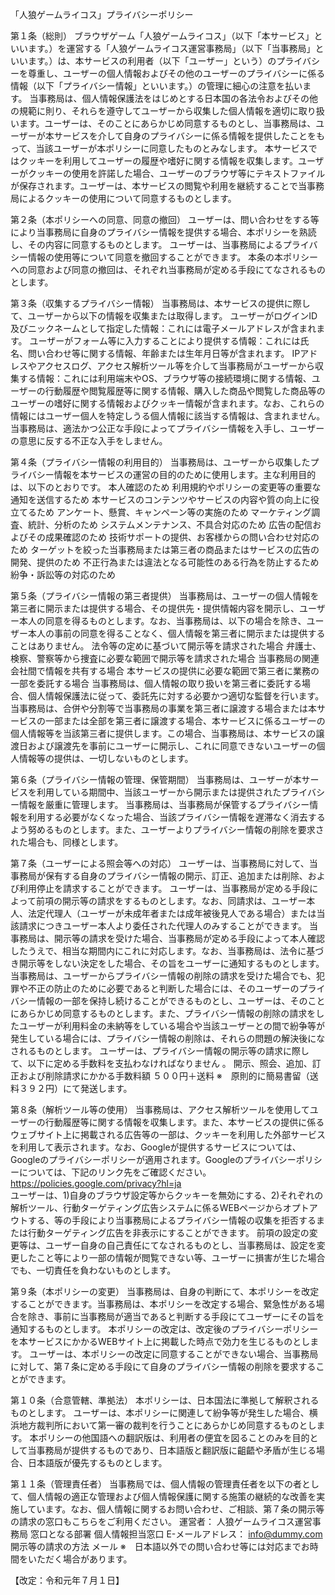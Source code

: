「人狼ゲームライコス」プライバシーポリシー
 
第１条（総則）
ブラウザゲーム「人狼ゲームライコス」（以下「本サービス」といいます。）を運営する「人狼ゲームライコス運営事務局」（以下「当事務局」といいます。）は、本サービスの利用者（以下「ユーザー」という）のプライバシーを尊重し、ユーザーの個人情報およびその他のユーザーのプライバシーに係る情報（以下「プライバシー情報」といいます。）の管理に細心の注意を払います。
当事務局は、個人情報保護法をはじめとする日本国の各法令およびその他の規範に則り、それらを遵守してユーザーから収集した個人情報を適切に取り扱います。ユーザーは、そのことにあらかじめ同意するものとし、当事務局は、ユーザーが本サービスを介して自身のプライバシーに係る情報を提供したことをもって、当該ユーザーが本ポリシーに同意したものとみなします。
本サービスではクッキーを利用してユーザーの履歴や嗜好に関する情報を収集します。ユーザーがクッキーの使用を許諾した場合、ユーザーのブラウザ等にテキストファイルが保存されます。ユーザーは、本サービスの閲覧や利用を継続することで当事務局によるクッキーの使用について同意するものとします。

第２条（本ポリシーへの同意、同意の撤回）
ユーザーは、問い合わせをする等により当事務局に自身のプライバシー情報を提供する場合、本ポリシーを熟読し、その内容に同意するものとします。
ユーザーは、当事務局によるプライバシー情報の使用等について同意を撤回することができます。
本条の本ポリシーへの同意および同意の撤回は、それぞれ当事務局が定める手段にてなされるものとします。
 
第３条（収集するプライバシー情報）
当事務局は、本サービスの提供に際して、ユーザーから以下の情報を収集または取得します。
ユーザーがログインID及びニックネームとして指定した情報：これには電子メールアドレスが含まれます。
ユーザーがフォーム等に入力することにより提供する情報：これには氏名、問い合わせ等に関する情報、年齢または生年月日等が含まれます。
IPアドレスやアクセスログ、アクセス解析ツール等を介して当事務局がユーザーから収集する情報：これには利用端末やOS、ブラウザ等の接続環境に関する情報、ユーザーの行動履歴や閲覧履歴等に関する情報、購入した商品や閲覧した商品等のユーザーの嗜好に関する情報およびクッキー情報が含まれます。なお、これらの情報にはユーザー個人を特定しうる個人情報に該当する情報は、含まれません。
当事務局は、適法かつ公正な手段によってプライバシー情報を入手し、ユーザーの意思に反する不正な入手をしません。
 
第４条（プライバシー情報の利用目的）
当事務局は、ユーザーから収集したプライバシー情報を本サービスの運営の目的のために使用します。主な利用目的は、以下のとおりです。
本人確認のため
利用規約やポリシーの変更等の重要な通知を送信するため
本サービスのコンテンツやサービスの内容や質の向上に役立てるため
アンケート、懸賞、キャンペーン等の実施のため
マーケティング調査、統計、分析のため
システムメンテナンス、不具合対応のため
広告の配信およびその成果確認のため
技術サポートの提供、お客様からの問い合わせ対応のため
ターゲットを絞った当事務局または第三者の商品またはサービスの広告の開発、提供のため
不正行為または違法となる可能性のある行為を防止するため
紛争・訴訟等の対応のため
 
第５条（プライバシー情報の第三者提供）
当事務局は、ユーザーの個人情報を第三者に開示または提供する場合、その提供先・提供情報内容を開示し、ユーザー本人の同意を得るものとします。なお、当事務局は、以下の場合を除き、ユーザー本人の事前の同意を得ることなく、個人情報を第三者に開示または提供することはありません。
法令等の定めに基づいて開示等を請求された場合
弁護士、検察、警察等から捜査に必要な範囲で開示等を請求された場合
当事務局の関連会社間で情報を共有する場合
本サービスの提供に必要な範囲で第三者に業務の一部を委託する場合
当事務局は、個人情報の取り扱いを第三者に委託する場合、個人情報保護法に従って、委託先に対する必要かつ適切な監督を行います。
当事務局は、合併や分割等で当事務局の事業を第三者に譲渡する場合または本サービスの一部または全部を第三者に譲渡する場合、本サービスに係るユーザーの個人情報等を当該第三者に提供します。この場合、当事務局は、本サービスの譲渡日および譲渡先を事前にユーザーに開示し、これに同意できないユーザーの個人情報等の提供は、一切しないものとします。
 
第６条（プライバシー情報の管理、保管期間）
当事務局は、ユーザーが本サービスを利用している期間中、当該ユーザーから開示または提供されたプライバシー情報を厳重に管理します。
当事務局は、当事務局が保管するプライバシー情報を利用する必要がなくなった場合、当該プライバシー情報を遅滞なく消去するよう努めるものとします。また、ユーザーよりプライバシー情報の削除を要求された場合も、同様とします。
 
第７条（ユーザーによる照会等への対応）
ユーザーは、当事務局に対して、当事務局が保有する自身のプライバシー情報の開示、訂正、追加または削除、および利用停止を請求することができます。
ユーザーは、当事務局が定める手段によって前項の開示等の請求をするものとします。なお、同請求は、ユーザー本人、法定代理人（ユーザーが未成年者または成年被後見人である場合）または当該請求につきユーザー本人より委任された代理人のみすることができます。
当事務局は、開示等の請求を受けた場合、当事務局が定める手段によって本人確認したうえで、相当な期間内にこれに対応します。なお、当事務局は、法令に基づき開示等をしない決定をした場合、その旨をユーザーに通知するものとします。
当事務局は、ユーザーからプライバシー情報の削除の請求を受けた場合でも、犯罪や不正の防止のために必要であると判断した場合には、そのユーザーのプライバシー情報の一部を保持し続けることができるものとし、ユーザーは、そのことにあらかじめ同意するものとします。また、プライバシー情報の削除の請求をしたユーザーが利用料金の未納等をしている場合や当該ユーザーとの間で紛争等が発生している場合には、プライバシー情報の削除は、それらの問題の解決後になされるものとします。
ユーザーは、プライバシー情報の開示等の請求に際して、以下に定める手数料を支払わなければなりません 。
開示、照会、追加、訂正および削除請求にかかる手数料額
５００円＋送料
※　原則的に簡易書留（送料３９２円）にて発送します。
 
第８条（解析ツール等の使用）
当事務局は、アクセス解析ツールを使用してユーザーの行動履歴等に関する情報を収集します。また、本サービスの提供に係るウェブサイト上に掲載される広告等の一部は、クッキーを利用した外部サービスを利用して表示されます。なお、Googleが提供するサービスについては、Googleのプライバシーポリシーが適用されます。Googleのプライバシーポリシーについては、下記のリンク先をご確認ください。
https://policies.google.com/privacy?hl=ja                     	
ユーザーは、1)自身のブラウザ設定等からクッキーを無効にする、2)それぞれの解析ツール、行動ターゲティング広告システムに係るWEBページからオプトアウトする、等の手段により当事務局によるプライバシー情報の収集を拒否するまたは行動ターゲティング広告を非表示にすることができます。
前項の設定の変更等は、ユーザー自身の自己責任にてなされるものとし、当事務局は、設定を変更したこと等により一部の情報が閲覧できない等、ユーザーに損害が生じた場合でも、一切責任を負わないものとします。
 
第９条（本ポリシーの変更）
当事務局は、自身の判断にて、本ポリシーを改定することができます。当事務局は、本ポリシーを改定する場合、緊急性がある場合を除き、事前に当事務局が適当であると判断する手段にてユーザーにその旨を通知するものとします。
本ポリシーの改定は、改定後のプライバシーポリシーを本サービスにかかるWEBサイト上に掲載した時点で効力を生じるものとします。
ユーザーは、本ポリシーの改定に同意することができない場合、当事務局に対して、第７条に定める手段にて自身のプライバシー情報の削除を要求することができます。
 
第１０条（合意管轄、準拠法）
本ポリシーは、日本国法に準拠して解釈されるものとします。
ユーザーは、本ポリシーに関連して紛争等が発生した場合、横浜地方裁判所において第一審の裁判を行うことにあらかじめ同意するものとします。
本ポリシーの他国語への翻訳版は、利用者の便宜を図ることのみを目的として当事務局が提供するものであり、日本語版と翻訳版に齟齬や矛盾が生じる場合、日本語版が優先するものとします。
 
第１１条（管理責任者）
当事務局では、個人情報の管理責任者を以下の者として、個人情報の適正な管理および個人情報保護に関する施策の継続的な改善を実施しています。なお、個人情報に関するお問い合わせ、ご相談、第７条の開示等の請求の窓口もこちらをご利用ください。
運営者：
人狼ゲームライコス運営事務局
窓口となる部署
個人情報担当窓口
E-メールアドレス：
info@dummy.com
開示等の請求の方法
メール
※　日本語以外での問い合わせ等には対応までお時間をいただく場合があります。
 
【改定：令和元年７月１日】
